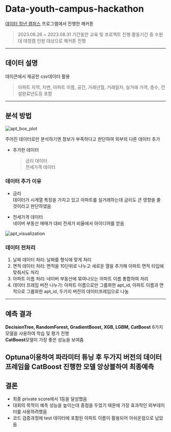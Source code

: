 # Data-youth-campus-hackathon

[데이터 청년 캠퍼스](https://dataonair.or.kr/bigjob/) 프로그램에서 진행한 해커톤
> 2023.06.26 ~ 2023.08.31 기간동안 교육 및 프로젝트 진행
> 활동기간 중 수원대 데청캠 인원 대상으로 해커톤 진행  
--------------------------------------------------------------------------------------------------------------------------------------------
## 데이터 설명
데이콘에서 제공한 csv데이터 활용  
> 아파트 지역, 지번, 아파트 이름, 공간, 거래년월, 거래일자, 실거래 가격, 층수, 건설완료년도등 포함  
--------------------------------------------------------------------------------------------------------------------------------------------
## 분석 방법
![apt_box_plot](https://github.com/Taeyoungleee/Computer-vision-seminar/assets/113446739/5c6ed98a-39ed-49fb-9006-5db8509998e5)  

주어진 데이터로만 분석하기엔 정보가 부족하다고 판단하여 외부의 다른 데이터 추가  
+ 추가한 데이터  
  > 금리 데이터  
  > 전세가격 데이터  

### 데이터 추가 이유  
+ 금리  
데이터가 시계열 특징을 가지고 있고 아파트를 실거래하는데 금리도 큰 영향을 줄 것이라고 판단하였음  

+ 전세가격 데이터  
네이버 부동산 매매가 대비 전세가 비율에서 아이디어를 얻음  

![apt_visualization](https://github.com/Taeyoungleee/Computer-vision-seminar/assets/113446739/c2965ec0-1240-4611-9101-5a4746ccddd4)  

### 데이터 전처리  
1) 날짜 데이터 처리: 날짜를 형식에 맞게 처리  
2) 면적 데이터 처리: 면적을 10단위로 나누고 새로운 열을 추가해 아파트 면적 타입에 맞춰서도 처리  
3) 아파트 이름 처리: 네이버 부동산에 묶여나오는 아파트 이름 통합하여 처리  
4) 데이터 프레임 버전 나누기: 아파트 이름으로만 그룹화한 apt_id, 아파트 이름과 면적으로 그룹화한 apt_id, 두가지 버전의 데이터프레임으로 나눔
--------------------------------------------------------------------------------------------------------------------------------------------
## 예측 결과
**DecisionTree, RandomForest, GradientBoost, XGB, LGBM, CatBoost** 6가지 모델을 사용하여 학습 및 평가 진행  
**CatBoost**모델이 가장 좋은 성능을 보여줌  

**Optuna**이용하여 파라미터 튜닝 후 두가지 버전의 데이터프레임을 **CatBoost** 진행한 모델 앙상블하여 최종예측  
--------------------------------------------------------------------------------------------------------------------------------------------
## 결론
+ 최종 private score에서 1등을 달성했음
+ 대회의 목적이 예측 성능을 높이는데 중점을 두었기 때문에 가장 효과적인 외부데이터를 사용하려했음
+ 코드 검증과정에 test 데이터에 포함된 아파트 이름이 활용되어 아쉬운점으로 남았음
